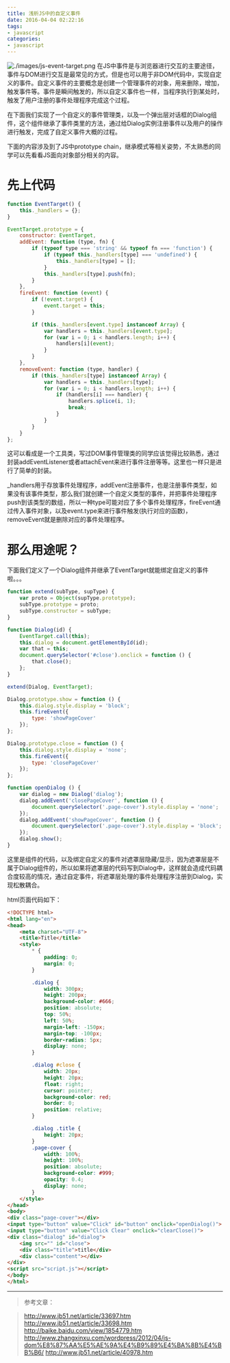 ```yaml
---
title: 浅析JS中的自定义事件
date: 2016-04-04 02:22:16
tags:
- javascript
categories:
- javascript
---
```


![./images/js-event-target.png](./images/js-event-target.png)
在JS中事件是与浏览器进行交互的主要途径，事件与DOM进行交互是最常见的方式，但是也可以用于非DOM代码中，实现自定义的事件。自定义事件的主要概念是创建一个管理事件的对象，用来删除，增加，触发事件等。事件是瞬间触发的，所以自定义事件也一样，当程序执行到某处时，触发了用户注册的事件处理程序完成这个过程。

在下面我们实现了一个自定义的事件管理类，以及一个弹出层对话框的Dialog组件，这个组件继承了事件类里的方法，通过给Dialog实例注册事件以及用户的操作进行触发，完成了自定义事件大概的过程。

下面的内容涉及到了JS中prototype chain，继承模式等相关姿势，不太熟悉的同学可以先看看JS面向对象部分相关的内容。

<!--more-->

# 先上代码
```javascript
function EventTarget() {
    this._handlers = {};
}

EventTarget.prototype = {
    constructor: EventTarget,
    addEvent: function (type, fn) {
        if (typeof type === 'string' && typeof fn === 'function') {
            if (typeof this._handlers[type] === 'undefined') {
                this._handlers[type] = [];
            }
            this._handlers[type].push(fn);
        }
    },
    fireEvent: function (event) {
        if (!event.target) {
            event.target = this;
        }

        if (this._handlers[event.type] instanceof Array) {
            var handlers = this._handlers[event.type];
            for (var i = 0; i < handlers.length; i++) {
                handlers[i](event);
            }
        }
    },
    removeEvent: function (type, handler) {
        if (this._handlers[type] instanceof Array) {
            var handlers = this._handlers[type];
            for (var i = 0; i < handlers.length; i++) {
                if (handlers[i] === handler) {
                    handlers.splice(i, 1);
                    break;
                }
            }
        }
    }
};
```
这可以看成是一个工具类，写过DOM事件管理类的同学应该觉得比较熟悉，通过封装addEventListener或者attachEvent来进行事件注册等等。这里也一样只是进行了简单的封装。

_handlers用于存放事件处理程序，addEvent注册事件，也是注册事件类型，如果没有该事件类型，那么我们就创建一个自定义类型的事件，并把事件处理程序push到该类型的数组，所以一种type可能对应了多个事件处理程序，fireEvent通过传入事件对象，以及event.type来进行事件触发(执行对应的函数)，removeEvent就是删除对应的事件处理程序。

# 那么用途呢？
下面我们定义了一个Dialog组件并继承了EventTarget就能绑定自定义的事件啦。。。
```javascript
function extend(subType, supType) {
    var proto = Object(supType.prototype);
    subType.prototype = proto;
    subType.constructor = subType;
}

function Dialog(id) {
    EventTarget.call(this);
    this.dialog = document.getElementById(id);
    var that = this;
    document.querySelector('#close').onclick = function () {
        that.close();
    };
}

extend(Dialog, EventTarget);

Dialog.prototype.show = function () {
    this.dialog.style.display = 'block';
    this.fireEvent({
        type: 'showPageCover'
    });
};

Dialog.prototype.close = function () {
    this.dialog.style.display = 'none';
    this.fireEvent({
        type: 'closePageCover'
    });
};

function openDialog () {
    var dialog = new Dialog('dialog');
    dialog.addEvent('closePageCover', function () {
        document.querySelector('.page-cover').style.display = 'none';
    });
    dialog.addEvent('showPageCover', function () {
        document.querySelector('.page-cover').style.display = 'block';
    });
    dialog.show();
}
```

这里是组件的代码，以及绑定自定义的事件对遮罩层隐藏/显示，因为遮罩层是不属于Dialog组件的，所以如果将遮罩层的代码写到Dialog中，这样就会造成代码耦合度较高的情况，通过自定事件，将遮罩层处理的事件处理程序注册到Dialog，实现松散耦合。

html页面代码如下：
```html
<!DOCTYPE html>
<html lang="en">
<head>
    <meta charset="UTF-8">
    <title>Title</title>
    <style>
        * {
            padding: 0;
            margin: 0;
        }

        .dialog {
            width: 300px;
            height: 200px;
            background-color: #666;
            position: absolute;
            top: 50%;
            left: 50%;
            margin-left: -150px;
            margin-top: -100px;
            border-radius: 5px;
            display: none;
        }

        .dialog #close {
            width: 20px;
            height: 20px;
            float: right;
            cursor: pointer;
            background-color: red;
            border: 0;
            position: relative;
        }

        .dialog .title {
            height: 20px;
        }
        .page-cover {
            width: 100%;
            height: 100%;
            position: absolute;
            background-color: #999;
            opacity: 0.4;
            display: none;
        }
    </style>
</head>
<body>
<div class="page-cover"></div>
<input type="button" value="Click" id="button" onclick="openDialog()">
<input type="button" value="Click Clear" onclick="clearClose()">
<div class="dialog" id="dialog">
    <img src="" id="close">
    <div class="title">title</div>
    <div class="content"></div>
</div>
<script src="script.js"></script>
</body>
</html>
```

----

> 参考文章：

> http://www.jb51.net/article/33697.htm
> http://www.jb51.net/article/33698.htm
> http://baike.baidu.com/view/1854779.htm
> http://www.zhangxinxu.com/wordpress/2012/04/js-dom%E8%87%AA%E5%AE%9A%E4%B9%89%E4%BA%8B%E4%BB%B6/
> http://www.jb51.net/article/40978.htm


